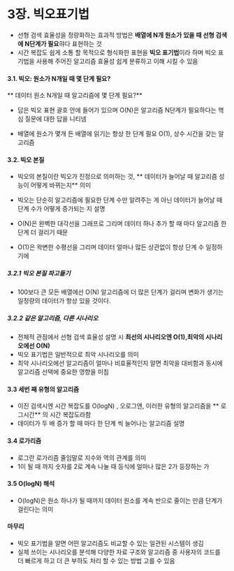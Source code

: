 # 3장. 빅오표기법
- 선형 검색 효율성을 정량화하는 효과적 방법은 **배열에 N개 원소가 있을 때 선형 검색에 N단계가 필요**햐다 표현하는 것
- 시간 복잡도 쉽게 소통 할 목적으로 형식화한 표현을 **빅오 표기법**이라 하며 빅오 표기법을 사용해 주어진 알고리즘 효율성 쉽게 분류하고 이해 시킬 수 있음

#### 3.1. 빅오: 원소가 N개일 때 몇 단계 필요?
** 데이터 원소 N개일 때 알고리즘에 몇 단계 필요?**
- 답은 빅오 표현 괄호 안에 들어가 있으며 O(N)은 알고리즘 N단계가 필요하다는 핵심 질문에 대한 답을 니티넴

- 배열에 원소가 몇개 든 배열에 읽기는 항상 한 단계 필요 O(1), 상수 시간을 갖는 알고리즘

#### 3.2. 빅오 본질
- 빅오의 본질이란 빅오가 진정으로 의미하는 것, ** 데이터가 늘어날 때 알고리즘 성능이 어떻게 바뀌는지** 의미
- 빅오는 단순히 알고리즘에 필요한 단계 수만 알려주는 게 아닌 데이터가 늘어날 때 단계 수가 어떻게 증가되는 지 설명

- O(N)은 완벽한 대각선을 그래프로 그리며 데이터 하나 추가 할 때 마다 알고리즘 한 단계 더 걸리기 때문
- O(1)은 왁변한 수평선을 그리며 데이터 얼마나 많든 상관없이 항상 단계 수 일정하기에

##### 3.2.1 빅오 본질 파고들기
- 100보다 큰 모든 배열에선 O(N) 알고리즘에 더 많은 단계가 걸리며 변화가 생기는 일정량의 데이터가 항상 있을 것이다.

##### 3.2.2 같은 알고리즘, 다른 시나리오 
- 전체적 관점에서 선형 검색 효율성 설명 시 **최선의 시나리오엔 O(1),최악의 시나리오에선 O(N)**
- 빅오 표기법은 일반적으로 최악 시나리오를 의미
- 최악 시나리오에선 알고리즘이 얼마나 비효율적인지 알면 최악을 대비함과 동시에 알고리즘 선택에 중요한 영향을 미침


#### 3.3 세번 째 유형의 알고리즘
- 이진 검색시엔 시간 복잡도를 O(logN) , 오로그앤, 이러한 유형의 알고리즘을 ** 로그시간** 의 시간 복잡도라함
- 데이터가 두 배 증가 할 때 마다 한 단계 씩 늘어나는 알고리즘 설명

#### 3.4 로가리즘
- 로그란 로가리즘 줄임말로 지수와 역의 관계를 의미
- 1이 될 때 까지 숫자를 2로 계속 나눌 때 등식에 얼마나 많은 2가 등장하는 가

#### 3.5 O(logN) 해석
- O(logN)은 원소 하나가 될 때까지 데이터 원소를 계속 반으로 줄이는 만큼 단계가 걸린다는 의미

#### 마무리
- 빅오 표기법을 알면 어떤 알고리즘도 비교할 수 있는 일관된 시스템이 생김
- 실제 쓰이는 시나리오를 분석해 다양한 자료 구조와 알고리즘 중 사용자의 코드를 더 빠르게 하고 더 큰 부하도 처리 할 수 있는 방법 고를 수 있음
